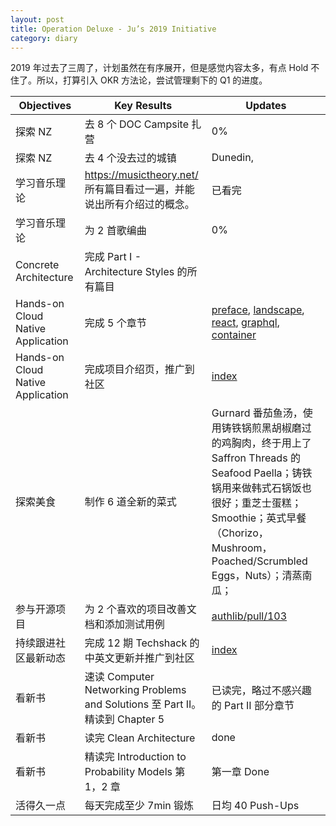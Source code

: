 ```yaml
---
layout: post
title: Operation Deluxe - Ju’s 2019 Initiative
category: diary
---
```


2019 年过去了三周了，计划虽然在有序展开，但是感觉内容太多，有点 Hold 不住了。所以，打算引入 OKR 方法论，尝试管理剩下的 Q1 的进度。

| Objectives | Key Results | Updates |
| ---------- | ----------- | ------- |
| 探索 NZ | 去 8 个 DOC Campsite 扎营 | 0% |
| 探索 NZ | 去 4 个没去过的城镇 | Dunedin, |
| 学习音乐理论 | <https://musictheory.net/> 所有篇目看过一遍，并能说出所有介绍过的概念。| 已看完 |
| 学习音乐理论 | 为 2 首歌编曲 | 0% |
| Concrete Architecture | 完成 Part I - Architecture Styles 的所有篇目 | |
| Hands-on Cloud Native Application | 完成 5 个章节 | [preface](http://enqueuezero.com/hands-on-cloud-native/preface.html), [landscape](https://enqueuezero.com/hands-on-cloud-native/the-landscape.html), [react](https://enqueuezero.com/hands-on-cloud-native/react.html), [graphql](https://enqueuezero.com/hands-on-cloud-native/graphql.html), [container](https://enqueuezero.com/hands-on-cloud-native/container.html) |
| Hands-on Cloud Native Application | 完成项目介绍页，推广到社区 | [index](https://enqueuezero.com/hands-on-cloud-native/) |
| 探索美食 | 制作 6 道全新的菜式 | Gurnard 番茄鱼汤，使用铸铁锅煎黑胡椒磨过的鸡胸肉，终于用上了 Saffron Threads 的 Seafood Paella；铸铁锅用来做韩式石锅饭也很好；重芝士蛋糕；Smoothie；英式早餐（Chorizo，Mushroom，Poached/Scrumbled Eggs，Nuts）；清蒸南瓜； |
| 参与开源项目 | 为 2 个喜欢的项目改善文档和添加测试用例 | [authlib/pull/103](https://github.com/lepture/authlib/pull/103) |
| 持续跟进社区最新动态 | 完成 12 期 Techshack 的中英文更新并推广到社区 | [index](https://enqueuezero.com/category/techshack.html) |
| 看新书 | 速读 Computer Networking Problems and Solutions 至 Part II。精读到 Chapter 5 | 已读完，略过不感兴趣的 Part II 部分章节 |
| 看新书 | 读完 Clean Architecture | done |
| 看新书 | 精读完 Introduction to Probability Models 第 1，2 章 | 第一章 Done |
| 活得久一点 | 每天完成至少 7min 锻炼 | 日均 40 Push-Ups |
